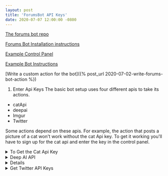 ```yaml
---
layout: post
title: 'ForumsBot API Keys'
date: 2020-07-07 12:00:00 -0800
---
```


[The forums bot repo](https://github.com/jacobwicks/forumsBot)

[Forums Bot Installation instructions](https://jacobwicks.github.io/2020/07/01/forums-posting-bot.html)

[Example Control Panel](https://jacobwicks.github.io/controlPanelExample/)

[Example Bot Instructions](https://jacobwicks.github.io/forumsBotInstructions/)

[Write a custom action for the bot]({% post_url 2020-07-02-write-forums-bot-action %})

1. Enter Api Keys
The basic bot setup uses four different apis to take its actions.

 * catApi
 * deepai
 * Imgur
 * Twitter

Some actions depend on these apis. For example, the action that posts a picture of a cat won't work without the cat Api key. To get it working you'll have to sign up for the cat api and enter the key in the control panel. 


<details>
<summary markdown='span'>To Get the Cat Api Key</summary>

1. Go to the cat api website and sign up <br/>
<a href="https://thecatapi.com/signup" target="_blank">Sign Up Here on the Cat Api Website</a>

2. You will get an email with the key in it.

</details>

<details>
<summary markdown='span'>Deep AI API</summary>
The Deep AI API provides a [text generator](https://deepai.org/machine-learning-model/text-generator). The bot uses it to generate responses to posts.

To get the Deep AI API key, 

1. Go to (https://deepai.org/) and click the 'sign up' button in the upper right. 
    
    Provide a valid email address. 
    
    They will email you a verification link. 

2. Click the verification link. 

    You will then be logged in to the Deep AI website. 
    
3. The code will be displayed on the [Deep AI profile screen](https://deepai.org/dashboard/profile). 
</details>

<details>
# To get the Imgur api keys follow the 4 steps below
If you already have an account with Imgur, you can skip step 1.

1. Register an Imgur account

    <a href="https://imgur.com/register" target="_blank">https://imgur.com/register</a>

2. Log in to Imgur

    <a href="https://imgur.com/signin/" target="_blank">https://imgur.com/signin/</a>

3. Register an application on Imgur

    Registering an application will get you the client_id and client_secret.

    Go to this link:
        <a href="https://api.imgur.com/oauth2/addclient" target="_blank">https://api.imgur.com/oauth2/addclient</a>


    You'll need to log in with your imgur account if you haven't already.

    To register the application type the application name. 

    It can be anything. I suggest something like "saForumsBot"

    Select "OAuth 2 authorization without a callback URL".

    Skip the Authorization callback url and website fields.

    Fill in the email and description fields.

    Do the captcha if there is one.

    Click submit.

    Copy and paste the client_id and client_secret into the fields on this screen.

    The client_id is used to upload images "anonymously", meaning they don't go into one of the named albums on the account.

    4. Click the "Get Token" button to use your Imgur username and password to get the access token

    The access token is used to upload images to albums.
</details>


<details>
<summary markdown='span'>Get Twitter API Keys</summary>

Twitter documentation 1: [Application-only authentication and OAuth 2.0 Bearer Token](https://developer.twitter.com/en/docs/basics/authentication/api-reference/token)

Twitter documentation 2: [Application-only authentication and OAuth 2.0 Bearer Token](https://developer.twitter.com/en/docs/basics/authentication/oauth-2-0/application-only)

Follow these 6 steps to get the authentication codes that you need to make your bot work with Twitter.

1. You need to [sign up for twitter](https://twitter.com/signup/), if you haven't already.

2. Sign Up for Twitter Developer Account

    Then you need to [sign up for a twitter developer account](https://developer.twitter.com/en).

    After you sign up, you'll need to verify your account by clicking a link that Twitter will email you. 

    You'll also have to provide a phone number.

3. Create an App

    Go to the Twitter developer dashboard and [create an app](https://developer.twitter.com/en/apps/create).

4. Get the 'Consumer Key' and the Consumer Secret'
    Click the 'Details' button for the app.

    ![Details Button](https://jacobwicks.github.io/assets//images/2020-05-11/detailsButton.png)

    Click on 'Keys and Tokens'.

    ![Keys and Tokens Button](https://jacobwicks.github.io/assets//images/2020-05-11/keysAndTokens.png)

    Get the consumer key and consumer secret for the app.

    ![Key and Secret](https://jacobwicks.github.io/assets//images/2020-05-11/keySecret.png)

    Copy and paste the consumer key and consumer secret into the fields on this page.

5. You also need the bearer token

    To get the bearer token, I suggest you use the built in button in the bot control panel.

    You can also read through the twitter documentation to figure out how to get it.

    getting-twitter-oauth-bearer-token.html
</details>